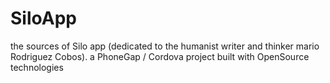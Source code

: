 SiloApp
=======

the sources of Silo app (dedicated to the humanist writer and thinker mario Rodriguez Cobos). a PhoneGap / Cordova project built with OpenSource technologies
